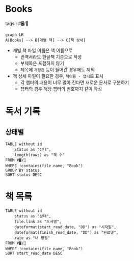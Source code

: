 # Books
tags : #🖥️/📔 

```mermaid
graph LR
A[Books] --> B[개별 책] --> C[책 상세]
```

- 개별 책 파일 이름은 책 이름으로
	- 번역서라도 한글책 기준으로 작성
	- 부제목은 포함하지 않기
	- 제목에 `개정판` 등이 들어간 경우에도 제외
- 책 상세 파일이 필요한 경우, `책이름 - 챕터`로 표시
	- 각 챕터의 내용이 너무 많아 진다면 새로운 문서로 구분하기
	- 챕터의 경우 해당 챕터의 번호까지 같이 작성

# 독서 기록

## 상태별
```dataview
TABLE without id
	status as "상태",
	length(rows) as "책 수"
FROM #🖥️/📔 
WHERE !contains(file.name, "Book")
GROUP BY status
SORT status DESC
```

# 책 목록
```dataview
TABLE without id
	status as "상태",
	file.link as "도서명",
	dateformat(start_read_date, "DD") as "시작일",
	dateformat(finish_read_date, "DD") as "완료일",
	rate as "내 평점"
FROM #🖥️/📔 
WHERE !contains(file.name, "Book")
SORT start_read_date DESC
```